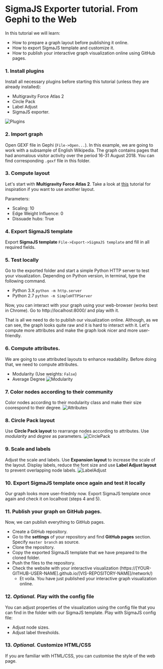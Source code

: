 # SigmaJS Exporter tutorial. From Gephi to the Web

In this tutorial we will learn:
 * How to prepare a graph layout before publishing it online.
 * How to export SigmaJS template and customize it.
 * How to publish your interactive graph visualization online using GitHub pages.

### 1. Install plugins
Install all necessary plugins before starting this tutorial (unless they are already installed):
* Multigravity Force Atlas 2
* Circle Pack
* Label Adjust
* SigmaJS exporter.

![Plugins](https://raw.githubusercontent.com/mizvol/gephi-tutorials/master/SigmaJS%20exporter/images/Plugins.png)

### 2. Import graph
Open GEXF file in Gephi (`File->Open...`). In this example, we are going to work with a subsample of English Wikipedia. The graph contains pages that had anomalous visitor activity over the period 16-31 August 2018. You can find  corresponding `.gexf` file in this folder.

### 3. Compute layout
Let's start with **Multigravity Force Atlas 2**. Take a look at [this](https://github.com/mizvol/gephi-tutorials/tree/master/Layouts) tutorial for inspiration if you want to use another layout.

Parameters:
* Scaling: 10
* Edge Weight Influence: 0
* Dissuade hubs: True

### 4. Export SigmaJS template
Export **SigmaJS template** `File->Export->SigmaJS template` and fill in all required fields.

### 5. Test locally
Go to the exported folder and start a simple Python HTTP server to test your visualization. Depending on Python version, in terminal, type the following command.

* Python 3.X `python -m http.server`
* Python 2.7 `python -m SimpleHTTPServer`

Now, you can interact with your graph using your web-browser (works best in Chrome). Go to http://localhost:8000/ and play with it.

That is all we need to do to publish our visualization online. Although, as we can see, the graph looks quite raw and it is hard to interact with it. Let's compute more attributes and make the graph look nicer and more user-friendly.

### 6. Compute attributes.
We are going to use attributed layouts to enhance readability. Before doing that, we need to compute attributes.

* Modularity (Use weights: `False`)
* Average Degree
![Modularity](https://raw.githubusercontent.com/mizvol/gephi-tutorials/master/SigmaJS%20exporter/images/modularity-degree.gif)

### 7. Color nodes according to their community
Color nodes according to their modularity class and make their size coorespond to their degree.
![Attributes](https://raw.githubusercontent.com/mizvol/gephi-tutorials/master/SigmaJS%20exporter/images/color-and-size.gif)

### 8. Circle Pack layout
Use **Circle Pack layout** to rearrange nodes according to attributes. Use *modularity* and *degree* as parameters.
![CirclePack](https://raw.githubusercontent.com/mizvol/gephi-tutorials/master/SigmaJS%20exporter/images/CirclePack.png)

### 9. Scale and labels
Adjust the scale and labels. Use **Expansion layout** to increase the scale of the layout. Display labels, reduce the font size and use **Label Adjust layout** to prevent overlapping node labels.
![LabelAdjust](https://raw.githubusercontent.com/mizvol/gephi-tutorials/master/SigmaJS%20exporter/images/scale.gif)

### 10. Export SigmaJS template once again and test it locally
Our graph looks more user-friednly now. Export SigmaJS template once again and check it on localhost (steps 4 and 5).

### 11. Publish your graph on GitHub pages.
Now, we can publish everything to GitHub pages.
* Create a GitHub repository.
* Go to the **settings** of your repository and find **GitHub pages** section. Specify `master branch` as source. 
* Clone the repository.
* Copy the exported SigmaJS template that we have prepared to the cloned folder.
* Push the files to the repository.
* Check the website with your interactive visualization (https://[YOUR-GITHUB-USER-NAME].github.io/[VIS-REPOSITORY-NAME]/network/)
    * Et voila. You have just published your interactive graph visualization online.

### 12. *Optional.* Play with the config file
You can adjust properties of the visualization using the config file that you can find in the folder with our SigmaJS template. Play with SigmaJS config file:
* Adjust node sizes.
* Adjust label thresholds.

### 13. *Optional.* Customize HTML/CSS
If you are familiar with HTML/CSS, you can customise the style of the web page.
